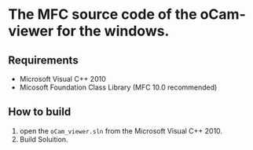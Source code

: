 # The MFC source code of the oCam-viewer for the windows.
## Requirements
- Microsoft Visual C++ 2010
- Micosoft Foundation Class Library (MFC 10.0 recommended)

## How to build
1. open the `oCam_viewer.sln` from the Microsoft Visual C++ 2010.
2. Build Soluition.
